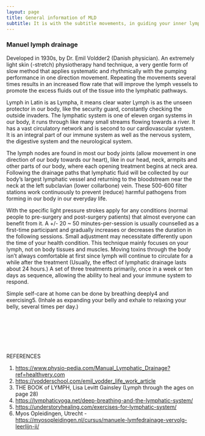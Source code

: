 ```yaml
---
layout: page
title: General information of MLD
subtitle: It is with the subtitle movements, in guiding your inner lymphatic stream back to its balance
---
```

### Manuel lymph drainage
Developed in 1930s, by Dr. Emil Voldder2 (Danish physician). 
An extremely light skin (-stretch) physiotherapy hand technique, 
a very gentle form of slow method that applies systematic and rhythmically with the pumping performance in one direction movement. 
Repeating the movements several times results in an increased flow rate that will improve the lymph vessels to promote 
the excess fluids out of the tissue into the lymphatic pathways. 

Lymph in Latin is as Lympha, it means clear water
Lymph is as the unseen protector in our body, like the security guard, constantly checking the outside invaders. 
The lymphatic system is one of eleven organ systems in our body, it runs through like many small streams flowing towards a river. 
It has a vast circulatory network and is second to our cardiovascular system. It is an integral part of our immune system as well as the nervous system, 
the digestive system and the neurological system. 

The lymph nodes are found in most our body joints (allow movement in one direction of our body towards our heart), 
like in our head, neck, armpits and other parts of our body, where each opening treatment begins at neck area. 
Following the drainage paths that lymphatic fluid will be collected by our body’s largest lymphatic vessel and 
returning to the bloodstream near the neck at the left subclavian (lower collarbone) vein. These 500-600 filter stations 
work continuously to prevent (reduce) harmful pathogens from forming in our body in our everyday life. 

With the specific light pressure strokes apply for any conditions (normal people to pre-surgery and post-surgery patients) 
that almost everyone can benefit from it.
A +/- 20 ~ 50 minutes-per-session is usually counselled as a first-time participant and gradually increases or decreases 
the duration in the following sessions. Small adjustment may necessitate differently upon the time of your health condition. 
This technique mainly focuses on your lymph, not on body tissues and muscles. 
Moving toxins through the body isn’t always comfortable at first since lymph will continue to circulate for a while after the treatment 
(Usually, the effect of lymphatic drainage lasts about 24 hours.) 
A set of three treatments primarily, once in a week or ten days as sequence, allowing the ability to heal and your immune system to respond. 


Simple self-care at home can be done by breathing deeply4 and exercising5.
(Inhale as expanding your belly and exhale to relaxing your belly, several times per day.)


<br>
<br>
<br>
<br>
<br>




REFERENCES
1.	https://www.physio-pedia.com/Manual_Lymphatic_Drainage?ref=healthvery.com
2.	https://vodderschool.com/emil_vodder_life_work_article
3.	THE BOOK of LYMPH, Lisa Levitt Gainsley (Lymph through the ages on page 28)
4.	https://lymphaticyoga.net/deep-breathing-and-the-lymphatic-system/
5.	https://understoryhealing.com/exercises-for-lymphatic-system/
6.	Myos Opleidingen, Utrecht - https://myosopleidingen.nl/cursus/manuele-lymfedrainage-vervolg-leerlijn-ii/





